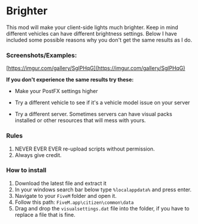 # Brighter
This mod will make your client-side lights much brighter. Keep in mind different vehicles can have different brightness settings. Below I have included some possible reasons why you don't get the same results as I do. 

<h3>Screenshots/Examples:</h3>

 [https://imgur.com/gallery/SglPHqG](https://imgur.com/gallery/SglPHqG)
 
 **If you don't experience the same results try these:**

* Make your PostFX settings higher

* Try a different vehicle to see if it's a vehicle model issue on your server

* Try a different server. Sometimes servers can have visual packs installed or other resources that will mess with yours. 

<h3>Rules</h3>

1. NEVER EVER EVER re-upload scripts without permission.
2. Always give credit. 

<h3>How to install</h3>

1. Download the latest file and extract it
2. In your windows search bar below type `%localappdata%` and press enter.
3. Navigate to your `FiveM` folder and open it. 
4. Follow this path: `FiveM.app\citizen\common\data` 
5. Drag and drop the `visualsettings.dat` file into the folder, if you have to replace a file that is fine. 
